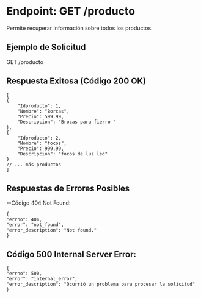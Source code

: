 Endpoint: GET /producto
=======================

Permite recuperar información sobre todos los productos.

## Ejemplo de Solicitud
GET /producto

## Respuesta Exitosa (Código 200 OK)
    [
    {
        "Idproducto": 1,
        "Nombre": "Borcas",
        "Precio": 599.99,
        "Descripcion": "Brocas para fierro "
    },
    {
        "Idproducto": 2,
        "Nombre": "focos",
        "Precio": 999.99,
        "Descripcion": "focos de luz led"
    }
    // ... más productos
    ]
## Respuestas de Errores Posibles
--Código 404 Not Found:

    {
    "errno": 404,
    "error": "not_found",
    "error_description": "Not found."
    }

## Código 500 Internal Server Error:
    {
    "errno": 500,
    "error": "internal_error",
    "error_description": "Ocurrió un problema para procesar la solicitud"
    }







